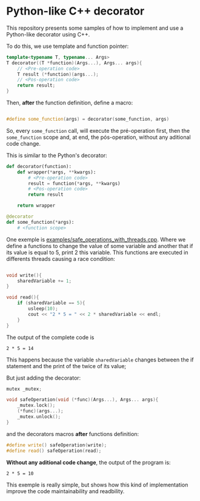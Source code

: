 # Python-like C++ decorator
This repository presents some samples of how to implement and use a Python-like decorator using C++.

To do this, we use template and function pointer:

```cpp
template<typename T, typename... Args>
T decorator((T *function)(Args...), Args... args){
    // <Pre-operation code>
    T result (*function)(args...);
    // <Pos-operation code>
    return result;
}
```

Then, **after** the function definition, define a macro:

```cpp

#define some_function(args) = decorator(some_function, args)
```

So, every `some_function` call, will execute the pré-operation first, then the `some_function` scope and, at end, the pós-operation, without any aditional code change.

This is similar to the Python's decorator:

```python
def decorator(function):
    def wrapper(*args, **kwargs):
        # <Pre-operation code>
        result = function(*args, **kwargs)
        # <Pos-operation code>
        return result

    return wrapper
```

```python
@decorator
def some_function(*args):
    # <function scope>
```

One exemple is [examples/safe_operations_with_threads.cpp](examples/safe_operations_with_threads.cpp). Where we define a functions to change the value of some variable and another that if its value is equal to 5, print 2 this variable. This functions are executed in differents threads causing a race condition:

```cpp

void write(){
    sharedVariable += 1;
}

void read(){
    if (sharedVariable == 5){
        usleep(10);
        cout << "2 * 5 = " << 2 * sharedVariable << endl;
    }
}
```
The output of the complete code is

```
2 * 5 = 14
```
This happens because the variable `sharedVariable` changes between the if statement and the print of the twice of its value;

But just adding the decorator:

```cpp
mutex _mutex;

void safeOperation(void (*func)(Args...), Args... args){
    _mutex.lock();
    (*func)(args...);
    _mutex.unlock();
}
```

and the decorators macros **after** functions definition:

```cpp
#define write() safeOperation(write);
#define read() safeOperation(read);
```

**Without any aditional code change**, the output of the program is:

```
2 * 5 = 10
```

This exemple is really simple, but shows how this kind of implementation improve the code maintainability and readbility.